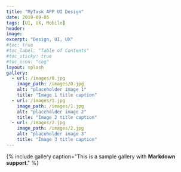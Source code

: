 ```yaml
---
title: "MyTask APP UI Design"
date: 2019-09-05
tags: [UI, UX, Mobile]
header:
image:
excerpt: "Design, UI, UX"
#toc: true
#toc_label: "Table of Contents"
#toc_sticky: true
#toc_icon: "cog"
layout: splash
gallery:
  - url: /images/0.jpg
    image_path: /images/0.jpg
    alt: "placeholder image 1"
    title: "Image 1 title caption"
  - url: /images/1.jpg
    image_path: /images/1.jpg
    alt: "placeholder image 2"
    title: "Image 2 title caption"
  - url: /images/2.jpg
    image_path: /images/2.jpg
    alt: "placeholder image 3"
    title: "Image 3 title caption"
---
```


{% include gallery caption="This is a sample gallery with **Markdown support**." %}